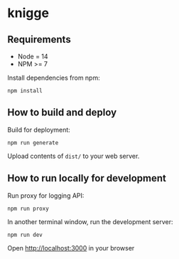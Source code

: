 # knigge

## Requirements

- Node = 14
- NPM >= 7

Install dependencies from npm:

```
npm install
```

## How to build and deploy

Build for deployment:

```
npm run generate
```

Upload contents of `dist/` to your web server.

## How to run locally for development

Run proxy for logging API:

```
npm run proxy
```

In another terminal window, run the development server:

```
npm run dev
```

Open [http://localhost:3000](http://localhost:3000) in your browser
